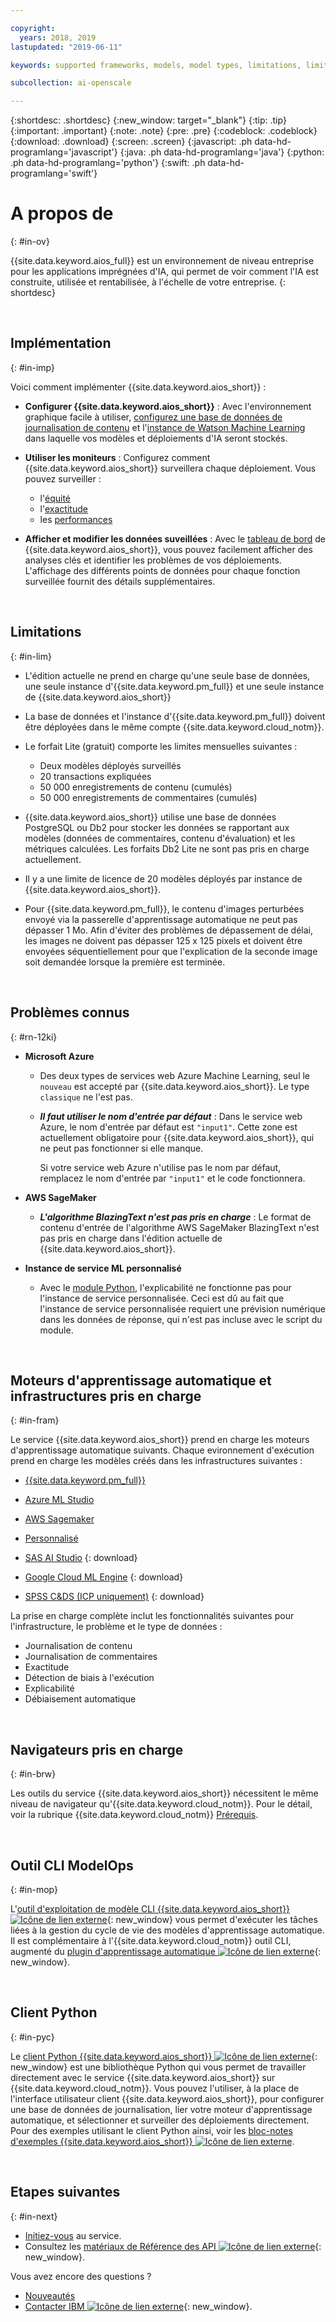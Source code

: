 ```yaml
---

copyright:
  years: 2018, 2019
lastupdated: "2019-06-11"

keywords: supported frameworks, models, model types, limitations, limits

subcollection: ai-openscale

---
```


{:shortdesc: .shortdesc}
{:new_window: target="_blank"}
{:tip: .tip}
{:important: .important}
{:note: .note}
{:pre: .pre}
{:codeblock: .codeblock}
{:download: .download}
{:screen: .screen}
{:javascript: .ph data-hd-programlang='javascript'}
{:java: .ph data-hd-programlang='java'}
{:python: .ph data-hd-programlang='python'}
{:swift: .ph data-hd-programlang='swift'}

# A propos de
{: #in-ov}

{{site.data.keyword.aios_full}} est un environnement de niveau entreprise pour les applications imprégnées d'IA,
qui permet de voir comment l'IA est construite, utilisée et rentabilisée, à l'échelle de votre entreprise.
{: shortdesc}

<p>&nbsp;</p>

## Implémentation
{: #in-imp}

Voici comment implémenter {{site.data.keyword.aios_short}} :

- **Configurer {{site.data.keyword.aios_short}}** :
Avec l'environnement graphique facile à utiliser,
[configurez une base de données de journalisation de contenu](/docs/services/ai-openscale?topic=ai-openscale-connect-db)
et l'[instance de Watson Machine Learning](/docs/services/ai-openscale?topic=ai-openscale-wml-connect)
dans laquelle vos modèles et déploiements d'IA seront stockés.

- **Utiliser les moniteurs** :
Configurez comment {{site.data.keyword.aios_short}} surveillera chaque déploiement. Vous pouvez surveiller :

    - l'[équité](/docs/services/ai-openscale?topic=ai-openscale-mf-monitor)
    - l'[exactitude](/docs/services/ai-openscale?topic=ai-openscale-acc-monitor)
    - les [performances](/docs/services/ai-openscale?topic=ai-openscale-anlz_metrics#anlz_metrics_performance)

- **Afficher et modifier les données suveillées** :
Avec le [tableau de bord](/docs/services/ai-openscale?topic=ai-openscale-io-ov) de {{site.data.keyword.aios_short}},
vous pouvez facilement afficher des analyses clés et identifier les problèmes de vos déploiements. L'affichage des différents points de données pour chaque fonction surveillée fournit des détails supplémentaires.

<p>&nbsp;</p>

## Limitations
{: #in-lim}

- L'édition actuelle ne prend en charge qu'une seule base de données, une seule instance d'{{site.data.keyword.pm_full}}
et une seule instance de {{site.data.keyword.aios_short}}

- La base de données et l'instance d'{{site.data.keyword.pm_full}} doivent être déployées dans le même compte {{site.data.keyword.cloud_notm}}.

- Le forfait Lite (gratuit) comporte les limites mensuelles suivantes :

    - Deux modèles déployés surveillés
    - 20 transactions expliquées
    - 50 000 enregistrements de contenu (cumulés)
    - 50 000 enregistrements de commentaires (cumulés)

- {{site.data.keyword.aios_short}} utilise une base de données PostgreSQL ou Db2 pour stocker
les données se rapportant aux modèles (données de commentaires, contenu d'évaluation) et les métriques calculées. Les forfaits Db2 Lite ne sont pas pris en charge actuellement.

- Il y a une limite de licence de 20 modèles déployés par instance de {{site.data.keyword.aios_short}}.

- Pour {{site.data.keyword.pm_full}}, le contenu d'images perturbées envoyé via la passerelle d'apprentissage automatique ne peut pas dépasser 1 Mo. Afin d'éviter des problèmes de dépassement de délai, les images ne doivent pas dépasser 125 x 125 pixels
et doivent être envoyées séquentiellement pour que l'explication de la seconde image soit demandée lorsque la première est terminée.


<p>&nbsp;</p>

## Problèmes connus
{: #rn-12ki}

- **Microsoft Azure**

    - Des deux types de services web Azure Machine Learning, seul le `nouveau` est accepté par {{site.data.keyword.aios_short}}. Le type `classique` ne l'est pas.

    - __*Il faut utiliser le nom d'entrée par défaut*__ :
Dans le service web Azure, le nom d'entrée par défaut est `"input1"`. Cette zone est actuellement obligatoire pour {{site.data.keyword.aios_short}}, qui ne peut pas fonctionner si elle manque.

      Si votre service web Azure n'utilise pas le nom par défaut, remplacez le nom d'entrée par `"input1"` et le code fonctionnera.

- **AWS SageMaker**

    - __*L'algorithme BlazingText n'est pas pris en charge*__ :
Le format de contenu d'entrée de l'algorithme AWS SageMaker BlazingText n'est pas pris en charge dans l'édition actuelle de {{site.data.keyword.aios_short}}.

- **Instance de service ML personnalisé**

    - Avec le [module Python](/docs/services/ai-openscale?topic=ai-openscale-as-module),
l'explicabilité ne fonctionne pas pour l'instance de service personnalisée. Ceci est dû au fait que l'instance de service personnalisée requiert une prévision numérique dans les données de réponse,
qui n'est pas incluse avec le script du module.

<p>&nbsp;</p>

## Moteurs d'apprentissage automatique et infrastructures pris en charge
{: #in-fram}

Le service {{site.data.keyword.aios_short}} prend en charge les moteurs d'apprentissage automatique suivants. Chaque evironnement d'exécution prend en charge les modèles créés dans les infrastructures suivantes :

- [{{site.data.keyword.pm_full}}](/docs/services/ai-openscale?topic=ai-openscale-frmwrks-wml#frmwrks-wml) 
- [Azure ML Studio](/docs/services/ai-openscale?topic=ai-openscale-frmwrks-azure#frmwrks-azure)
- [AWS Sagemaker](/docs/services/ai-openscale?topic=ai-openscale-frmwrks-aws-sage#frmwrks-aws-sage)
- [Personnalisé](/docs/services/ai-openscale?topic=ai-openscale-frmwrks-custom#frmwrks-custom)


- [SAS AI Studio](/docs/services/ai-openscale?topic=ai-openscale-frmwrks-sas#frmwrks-sas)
{: download}
- [Google Cloud ML Engine](/docs/services/ai-openscale?topic=ai-openscale-frmwrks-google#frmwrks-google)
{: download}
- [SPSS C&DS (ICP uniquement)](/docs/services/ai-openscale?topic=ai-openscale-frmwrks-spss#frmwrks-spss)
{: download}

La prise en charge complète inclut les fonctionnalités suivantes pour l'infrastructure, le problème et le type de données :

- Journalisation de contenu	
- Journalisation de commentaires	
- Exactitude	
- Détection de biais à l'exécution	
- Explicabilité	
- Débiaisement automatique

<p>&nbsp;</p>

## Navigateurs pris en charge
{: #in-brw}

Les outils du service {{site.data.keyword.aios_short}} nécessitent le même niveau de navigateur qu'{{site.data.keyword.cloud_notm}}. Pour le détail, voir la rubrique {{site.data.keyword.cloud_notm}} [Prérequis](/docs/overview?topic=overview-prereqs-platform#browsers-platform).

<p>&nbsp;</p>

## Outil CLI ModelOps
{: #in-mop}

L'[outil d'exploitation de modèle CLI {{site.data.keyword.aios_short}}
![Icône de lien externe](../../icons/launch-glyph.svg "Icône de lien externe")](https://github.com/IBM-Watson/aiopenscale-modelops-cli){: new_window}
vous permet d'exécuter les tâches liées à la gestion du cycle de vie des modèles d'apprentissage automatique. Il est complémentaire à l'{{site.data.keyword.cloud_notm}} outil CLI,
augmenté du [plugin d'apprentissage automatique
![Icône de lien externe](../../icons/launch-glyph.svg "Icône de lien externe")](https://www.ibm.com/support/knowledgecenter/DSXDOC/analyze-data/ml_dlaas_environment.html){: new_window}.

<p>&nbsp;</p>

## Client Python
{: #in-pyc}

Le [client Python {{site.data.keyword.aios_short}}
![Icône de lien externe](../../icons/launch-glyph.svg "Icône de lien externe")](http://ai-openscale-python-client.mybluemix.net/){: new_window}
est une bibliothèque Python qui vous permet de travailler directement avec le service {{site.data.keyword.aios_short}} sur {{site.data.keyword.cloud_notm}}. Vous pouvez l'utiliser, à la place de l'interface utilisateur client {{site.data.keyword.aios_short}},
pour configurer une base de données de journalisation,
lier votre moteur d'apprentissage automatique, et sélectionner et surveiller des déploiements directement. Pour des exemples utilisant le client Python ainsi, voir les
[bloc-notes d'exemples {{site.data.keyword.aios_short}}
![Icône de lien externe](../../icons/launch-glyph.svg "Icône de lien externe")](https://github.com/pmservice/ai-openscale-tutorials/tree/master/notebooks).

<p>&nbsp;</p>

## Etapes suivantes
{: #in-next}

- [Initiez-vous](/docs/services/ai-openscale?topic=ai-openscale-gettingstarted) au service.
- Consultez les [matériaux de Référence des API
![Icône de lien externe](../../icons/launch-glyph.svg "Icône de lien externe")](https://{DomainName}/apidocs/ai-openscale){: new_window}.

Vous avez encore des questions ? 

- [Nouveautés](/docs/services/ai-openscale?topic=ai-openscale-rn-relnotes)
- [Contacter IBM
![Icône de lien externe](../../icons/launch-glyph.svg "Icône de lien externe")](https://www.ibm.com/account/reg/us-en/signup?formid=MAIL-watson){: new_window}.
